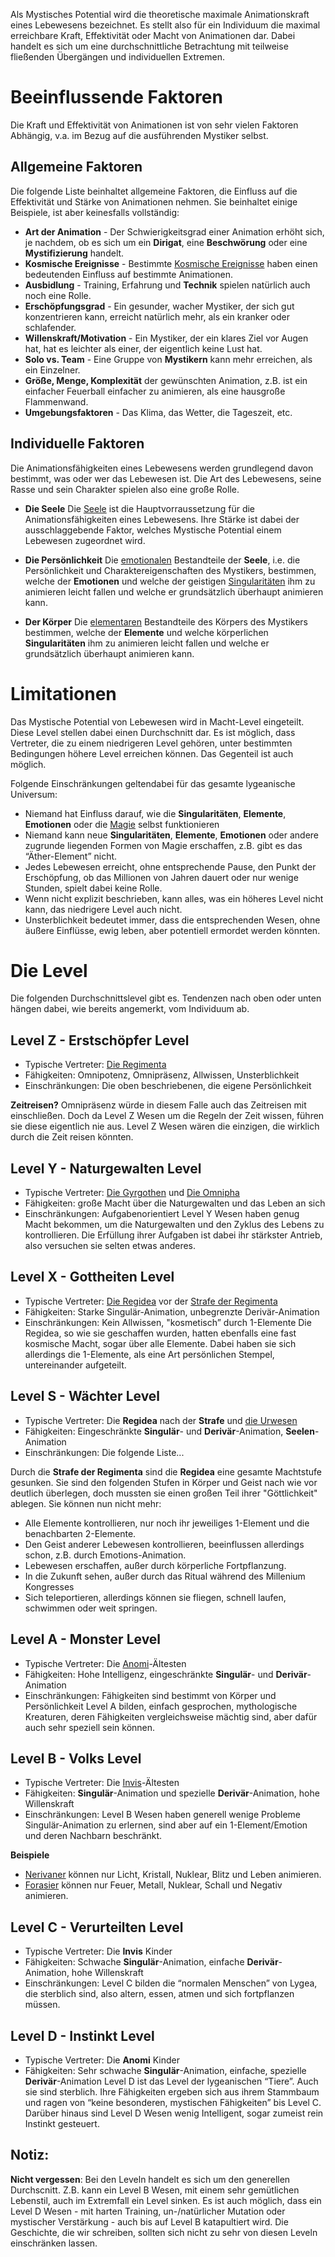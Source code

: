 Als Mystisches Potential wird die theoretische maximale Animationskraft eines Lebewesens bezeichnet. Es stellt also für ein Individuum die maximal erreichbare Kraft, Effektivität oder Macht von Animationen dar. Dabei handelt es sich um eine durchschnittliche Betrachtung mit teilweise fließenden Übergängen und individuellen Extremen.

# Beeinflussende Faktoren
Die Kraft und Effektivität von Animationen ist von sehr vielen Faktoren Abhängig, v.a. im Bezug auf die ausführenden Mystiker selbst. 

## Allgemeine Faktoren
Die folgende Liste beinhaltet allgemeine Faktoren, die Einfluss auf die Effektivität und Stärke von Animationen nehmen. Sie beinhaltet einige Beispiele, ist aber keinesfalls vollständig:
- **Art der Animation** - Der Schwierigkeitsgrad einer Animation erhöht sich, je nachdem, ob es sich um ein **Dirigat**, eine **Beschwörung** oder eine **Mystifizierung** handelt.
- **Kosmische Ereignisse** - Bestimmte [Kosmische Ereignisse](Kosmische%20Ereignisse.md) haben einen bedeutenden Einfluss auf bestimmte Animationen.
- **Ausbidlung** - Training, Erfahrung und **Technik** spielen natürlich auch noch eine Rolle.
- **Erschöpfungsgrad** - Ein gesunder, wacher Mystiker, der sich gut konzentrieren kann, erreicht natürlich mehr, als ein kranker oder schlafender.
- **Willenskraft/Motivation** - Ein Mystiker, der ein klares Ziel vor Augen hat, hat es leichter als einer, der eigentlich keine Lust hat.
- **Solo vs. Team** - Eine Gruppe von **Mystikern** kann mehr erreichen, als ein Einzelner. 
- **Größe, Menge, Komplexität** der gewünschten Animation, z.B. ist ein einfacher Feuerball einfacher zu animieren, als eine hausgroße Flammenwand.
- **Umgebungsfaktoren** - Das Klima, das Wetter, die Tageszeit, etc.

## Individuelle Faktoren
Die Animationsfähigkeiten eines Lebewesens werden grundlegend davon bestimmt, was oder wer das Lebewesen ist. Die Art des Lebewesens, seine Rasse und sein Charakter spielen also eine große Rolle.

- **Die Seele**
	Die [Seele](Die%20Seele.md) ist die Hauptvorraussetzung für die Animationsfähigkeiten eines Lebewesens. Ihre Stärke ist dabei der ausschlaggebende Faktor, welches Mystische Potential einem Lebewesen zugeordnet wird.

- **Die Persönlichkeit**
	Die [emotionalen](Die%20Emotionen.md) Bestandteile der **Seele**, i.e. die Persönlichkeit und Charaktereigenschaften des Mystikers, bestimmen, welche der **Emotionen** und welche der geistigen [Singularitäten](Die%20Singularitäten.md) ihm zu animieren leicht fallen und welche er grundsätzlich überhaupt animieren kann.

- **Der Körper**
	Die [elementaren](Die%20Elemente.md) Bestandteile des Körpers des Mystikers bestimmen, welche der **Elemente** und welche körperlichen **Singularitäten** ihm zu animieren leicht fallen und welche er grundsätzlich überhaupt animieren kann.

# Limitationen
Das Mystische Potential von Lebewesen wird in Macht-Level eingeteilt. Diese Level stellen dabei einen Durchschnitt dar. Es ist möglich, dass Vertreter, die zu einem niedrigeren Level gehören, unter bestimmten Bedingungen höhere Level erreichen können. Das Gegenteil ist auch möglich.

Folgende Einschränkungen geltendabei für das gesamte lygeanische Universum:
- Niemand hat Einfluss darauf, wie die **Singularitäten**, **Elemente**, **Emotionen** oder die [Magie](Die%20Magie.md) selbst funktionieren
- Niemand kann neue **Singularitäten**, **Elemente**, **Emotionen** oder andere zugrunde liegenden Formen von Magie erschaffen, z.B. gibt es das “Äther-Element” nicht.
- Jedes Lebewesen erreicht, ohne entsprechende Pause, den Punkt der Erschöpfung, ob das Millionen von Jahren dauert oder nur wenige Stunden, spielt dabei keine Rolle.
- Wenn nicht explizit beschrieben, kann alles, was ein höheres Level nicht kann, das niedrigere Level auch nicht.
- Unsterblichkeit bedeutet immer, dass die entsprechenden Wesen, ohne äußere Einflüsse, ewig leben, aber potentiell ermordet werden könnten.

# Die Level
Die folgenden Durchschnittslevel gibt es. Tendenzen nach oben oder unten hängen dabei, wie bereits angemerkt, vom Individuum ab.
## Level Z - Erstschöpfer Level
- Typische Vertreter: [Die Regimenta](Die%20Regimenta.md)
- Fähigkeiten: Omnipotenz, Omnipräsenz, Allwissen, Unsterblichkeit
- Einschränkungen: Die oben beschriebenen, die eigene Persönlichkeit

**Zeitreisen?**
Omnipräsenz würde in diesem Falle auch das Zeitreisen mit einschließen. Doch da Level Z Wesen um die Regeln der Zeit wissen, führen sie diese eigentlich nie aus. Level Z Wesen wären die einzigen, die wirklich durch die Zeit reisen könnten.
## Level Y - Naturgewalten Level
- Typische Vertreter: [Die Gyrgothen](Die%20Gyrgothen.md) und [Die Omnipha](Die%20Omnipha.md)
- Fähigkeiten: große Macht über die Naturgewalten und das Leben an sich
- Einschränkungen: Aufgabenorientiert
Level Y Wesen haben genug Macht bekommen, um die Naturgewalten und den Zyklus des Lebens zu kontrollieren. Die Erfüllung ihrer Aufgaben ist dabei ihr stärkster Antrieb, also versuchen sie selten etwas anderes.
## Level X - Gottheiten Level
- Typische Vertreter: [Die Regidea](Die%20Regidea.md) vor der [Strafe der Regimenta](Die%20Strafe%20der%20Regimenta.md)
- Fähigkeiten: Starke Singulär-Animation, unbegrenzte Derivär-Animation
- Einschränkungen: Kein Allwissen, "kosmetisch” durch 1-Elemente
Die Regidea, so wie sie geschaffen wurden, hatten ebenfalls eine fast kosmische Macht, sogar über alle Elemente. Dabei haben sie sich allerdings die 1-Elemente, als eine Art persönlichen Stempel, untereinander aufgeteilt.
## Level S - Wächter Level
- Typische Vertreter: Die **Regidea** nach der **Strafe** und [die Urwesen](Die%20Urwesen.md)
- Fähigkeiten: Eingeschränkte **Singulär**- und **Derivär**-Animation, **Seelen**-Animation
- Einschränkungen: Die folgende Liste...

Durch die **Strafe der Regimenta** sind die **Regidea** eine gesamte Machtstufe gesunken. Sie sind den folgenden Stufen in Körper und Geist nach wie vor deutlich überlegen, doch mussten sie einen großen Teil ihrer "Göttlichkeit" ablegen. Sie können nun nicht mehr:
- Alle Elemente kontrollieren, nur noch ihr jeweiliges 1-Element und die benachbarten 2-Elemente.
- Den Geist anderer Lebewesen kontrollieren, beeinflussen allerdings schon, z.B. durch Emotions-Animation.
- Lebewesen erschaffen, außer durch körperliche Fortpflanzung.
- In die Zukunft sehen, außer durch das Ritual während des Millenium Kongresses
- Sich teleportieren, allerdings können sie fliegen, schnell laufen, schwimmen oder weit springen.
## Level A - Monster Level
- Typische Vertreter: Die [Anomi](Die%20Anomi.md)-Ältesten
- Fähigkeiten: Hohe Intelligenz, eingeschränkte **Singulär**- und **Derivär**-Animation
- Einschränkungen: Fähigkeiten sind bestimmt von Körper und Persönlichkeit
Level A bilden, einfach gesprochen, mythologische Kreaturen, deren Fähigkeiten vergleichsweise mächtig sind, aber dafür auch sehr speziell sein können.
## Level B - Volks Level
- Typische Vertreter: Die [Invis](Die%20Invis.md)-Ältesten
- Fähigkeiten: **Singulär**-Animation und spezielle **Derivär**-Animation, hohe Willenskraft
- Einschränkungen: Level B Wesen haben generell wenige Probleme Singulär-Animation zu erlernen, sind aber auf ein 1-Element/Emotion und deren Nachbarn beschränkt.

**Beispiele**
- [Nerivaner](Die%20Nerivaner) können nur Licht, Kristall, Nuklear, Blitz und Leben animieren.
- [Forasier](Die%20Forasier) können nur Feuer, Metall, Nuklear, Schall und Negativ animieren.
## Level C - Verurteilten Level
- Typische Vertreter: Die **Invis** Kinder
- Fähigkeiten: Schwache **Singulär**-Animation, einfache **Derivär**-Animation, hohe Willenskraft
- Einschränkungen: Level C bilden die “normalen Menschen” von Lygea, die sterblich sind, also altern, essen, atmen und sich fortpflanzen müssen.
## Level D - Instinkt Level
- Typische Vertreter: Die **Anomi** Kinder
- Fähigkeiten: Sehr schwache **Singulär**-Animation, einfache, spezielle **Derivär**-Animation
Level D ist das Level der lygeanischen “Tiere”. Auch sie sind sterblich. Ihre Fähigkeiten ergeben sich aus ihrem Stammbaum und ragen von “keine besonderen, mystischen Fähigkeiten” bis Level C. Darüber hinaus sind Level D Wesen wenig Intelligent, sogar zumeist rein Instinkt gesteuert.


## Notiz: 
**Nicht vergessen**: Bei den Leveln handelt es sich um den generellen Durchscnitt. Z.B. kann ein Level B Wesen, mit einem sehr gemütlichen Lebenstil, auch im Extremfall ein Level sinken. Es ist auch möglich, dass ein Level D Wesen - mit harten Training, un-/natürlicher Mutation oder mystischer Verstärkung - auch bis auf Level B katapultiert wird. Die Geschichte, die wir schreiben, sollten sich nicht zu sehr von diesen Leveln einschränken lassen.